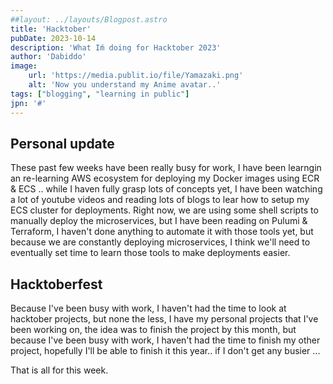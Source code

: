 ```yaml
---
##layout: ../layouts/Blogpost.astro
title: 'Hacktober'
pubDate: 2023-10-14
description: 'What Iḿ doing for Hacktober 2023'
author: 'Dabiddo'
image:
    url: 'https://media.publit.io/file/Yamazaki.png' 
    alt: 'Now you understand my Anime avatar..'
tags: ["blogging", "learning in public"]
jpn: '#'
---
```


## Personal update
These past few weeks have been really busy for work, I have been learngin an re-learning AWS ecosystem for deploying my Docker images using ECR & ECS .. while I haven fully grasp lots of concepts yet, I have been watching a lot of youtube videos and reading lots of blogs to lear how to setup my ECS cluster for deployments.
Right now, we are using some shell scripts to manually deploy the microservices, but I have been reading on Pulumi & Terraform, I haven't done anything to automate it with those tools yet, but because we are constantly deploying microservices, I think we'll need to eventually set time to learn those tools to make deployments easier.

## Hacktoberfest
Because I've been busy with work, I haven't had the time to look at hacktober projects, but none the less, I have my personal  projects that I've been working on, the idea was to finish the project by this month, but because I've been busy with work, I haven't had the time to finish my other project, hopefully I'll be able to finish it this year.. if I don't get any busier ... 

That is all for this week.